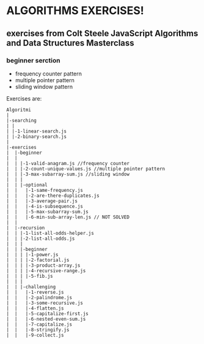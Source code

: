 # ALGORITHMS EXERCISES!
 exercises from Colt Steele JavaScript Algorithms and Data Structures Masterclass
---

### beginner serction

- frequency counter pattern
- multiple pointer pattern
- sliding window pattern
 
 Exercises are:

```
Algoritmi
|
|-searching
| | 
| |-1-linear-search.js
| |-2-binary-search.js
|   
|-exercises
|  |-beginner
|  |
|  | |-1-valid-anagram.js //frequency counter
|  | |-2-count-unique-values.js //multiple pointer pattern
|  | |-3-max-subarray-sum.js //sliding window 
|  | |
|  | |-optional
|  |   |-1-same-frequency.js
|  |   |-2-are-there-duplicates.js
|  |   |-3-average-pair.js
|  |   |-4-is-subsequence.js
|  |   |-5-max-subarray-sum.js
|  |   |-6-min-sub-array-len.js // NOT SOLVED
|  |
|  |-recursion
|  | |-1-list-all-odds-helper.js
|  | |-2-list-all-odds.js
|  | |
|  | |-beginner
|  | | |-1-power.js
|  | | |-2-factorial.js
|  | | |-3-product-array.js
|  | | |-4-recursive-range.js
|  | | |-5-fib.js
|  | | 
|  | |-challenging
|  |   |-1-reverse.js
|  |   |-2-palindrome.js    
|  |   |-3-some-recursive.js    
|  |   |-4-flatten.js     
|  |   |-5-capitalize-first.js     
|  |   |-6-nested-even-sum.js     
|  |   |-7-capitalize.js     
|  |   |-8-stringify.js        
|  |   |-9-collect.js        
 
```

